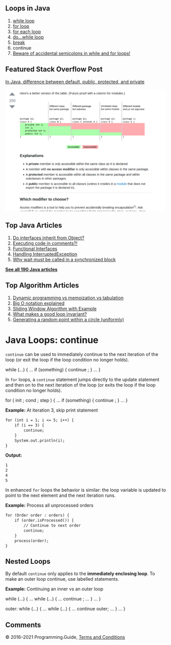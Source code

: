 ## Loops in Java

1.  [while loop](while-loop.html)
2.  [for loop](for-loop.html)
3.  [for each loop](for-each-loop.html)
4.  [do…while loop](do-while-loop.html)
5.  [break](break-loop.html)
6.  continue
7.  [Beware of accidental semicolons in while and for loops!](beware-of-accidental-semicolons-in-while-and-for-loops.html)

## Featured Stack Overflow Post

[In Java, difference between default, public, protected, and private](https://stackoverflow.com/a/33627846/276052)

[<img src="../images/so-featured-33627846.png" alt="StackOverflow screenshot thumbnail" class="screenshot" />](https://stackoverflow.com/a/33627846/276052)

## Top Java Articles

1.  [Do interfaces inherit from Object?](do-interfaces-inherit-from-object.html)
2.  [Executing code in comments?!](executing-code-in-comments.html)
3.  [Functional Interfaces](functional-interfaces.html)
4.  [Handling InterruptedException](handling-interrupted-exceptions.html)
5.  [Why wait must be called in a synchronized block](why-wait-must-be-in-synchronized.html)

[**See all 190 Java articles**](index.html)

## Top Algorithm Articles

1.  [Dynamic programming vs memoization vs tabulation](../dynamic-programming-vs-memoization-vs-tabulation.html)
2.  [Big O notation explained](../big-o-notation-explained.html)
3.  [Sliding Window Algorithm with Example](../sliding-window-example.html)
4.  [What makes a good loop invariant?](../what-makes-a-good-loop-invariant.html)
5.  [Generating a random point within a circle (uniformly)](../random-point-within-circle.html)

# Java Loops: continue

`continue` can be used to immediately continue to the next iteration of the loop (or exit the loop if the loop condition no longer holds).

while (…) { … if (something) { continue ; } … }

In `for` loops, a `continue` statement jumps directly to the update statement and then on to the next iteration of the loop (or exits the loop if the loop condition no longer holds).

for ( init ; cond ; step ) { … if (something) { continue ; } … }

**Example:** At iteration 3, skip print statement

    for (int i = 1; i <= 5; i++) {
        if (i == 3) {
            continue;
        }
        System.out.println(i);
    }

**Output:**

    1
    2
    4
    5

In enhanced `for` loops the behavior is similar: the loop variable is updated to point to the next element and the next iteration runs.

**Example:** Process all unprocessed orders

    for (Order order : orders) {
        if (order.isProcessed()) {
            // Continue to next order
            continue;
        }
        process(order);
    }

## Nested Loops

By default `continue` only applies to the **immediately enclosing loop**. To make an outer loop continue, use labelled statements.

**Example:** Continuing an inner vs an outer loop

while (…) { … while (…) { … continue ; … } … }

outer: while (…) { … while (…) { … continue outer; … } … }

## Comments

© 2016–2021 Programming.Guide, [Terms and Conditions](../terms-and-conditions.html)
